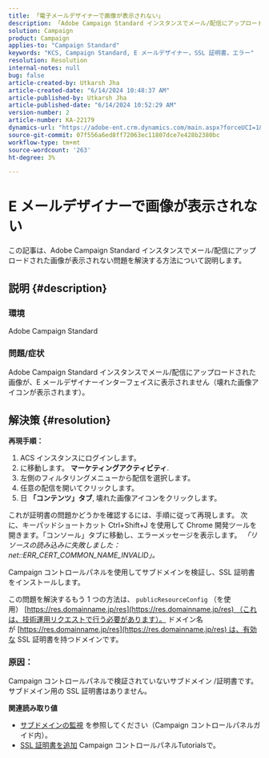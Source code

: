 ```yaml
---
title: 「電子メールデザイナーで画像が表示されない」
description: 「Adobe Campaign Standard インスタンスでメール/配信にアップロードした画像が表示されない問題を解決する方法を説明します。」
solution: Campaign
product: Campaign
applies-to: "Campaign Standard"
keywords: "KCS, Campaign Standard, E メールデザイナー，SSL 証明書，エラー"
resolution: Resolution
internal-notes: null
bug: false
article-created-by: Utkarsh Jha
article-created-date: "6/14/2024 10:48:37 AM"
article-published-by: Utkarsh Jha
article-published-date: "6/14/2024 10:52:29 AM"
version-number: 2
article-number: KA-22179
dynamics-url: "https://adobe-ent.crm.dynamics.com/main.aspx?forceUCI=1&pagetype=entityrecord&etn=knowledgearticle&id=f43192a2-3b2a-ef11-840a-000d3a5a67ba"
source-git-commit: 07f556a6ed8ff72063ec11807dce7e428b2380bc
workflow-type: tm+mt
source-wordcount: '263'
ht-degree: 3%

---
```


# E メールデザイナーで画像が表示されない


この記事は、Adobe Campaign Standard インスタンスでメール/配信にアップロードされた画像が表示されない問題を解決する方法について説明します。

## 説明 {#description}


### 環境

Adobe Campaign Standard

### 問題/症状

Adobe Campaign Standard インスタンスでメール/配信にアップロードされた画像が、E メールデザイナーインターフェイスに表示されません（壊れた画像アイコンが表示されます）。


## 解決策 {#resolution}


<b>再現手順：</b>

1. ACS インスタンスにログインします。
2. に移動します。 <b>マーケティングアクティビティ</b>.
3. 左側のフィルタリングメニューから配信を選択します。
4. 任意の配信を開いてクリックします。
5. 日 <b>「コンテンツ」タブ</b>,<b> </b>壊れた画像アイコンをクリックします。


これが証明書の問題かどうかを確認するには、手順に従って再現します。 次に、キーパッドショートカット Ctrl+Shift+J を使用して Chrome 開発ツールを開きます。「コンソール」タブに移動し、エラーメッセージを表示します。 *「リソースの読み込みに失敗しました：net::ERR_CERT_COMMON_NAME_INVALID」。*

Campaign コントロールパネルを使用してサブドメインを検証し、SSL 証明書をインストールします。

この問題を解決するもう 1 つの方法は、 `publicResourceConfig` （を使用） [https://res.domainname.jp/res](https://res.domainname.jp/res) （これは、技術運用リクエストで行う必要があります）。 ドメイン名が [https://res.domainname.jp/res](https://res.domainname.jp/res) は、有効な SSL 証明書を持つドメインです。

### <b>原因</b>：

Campaign コントロールパネルで検証されていないサブドメイン /証明書です。 サブドメイン用の SSL 証明書はありません。

<b>関連読み取り値</b>

- [サブドメインの監視](https://experienceleague.adobe.com/docs/control-panel/using/subdomains-and-certificates/monitoring-subdomains.html?lang=en) を参照してください（Campaign コントロールパネルガイド内）。
- [SSL 証明書を追加](https://experienceleague.adobe.com/docs/control-panel-learn/tutorials/subdomains-and-certificates/add-ssl-certificates.html?lang=en) Campaign コントロールパネルTutorialsで。

